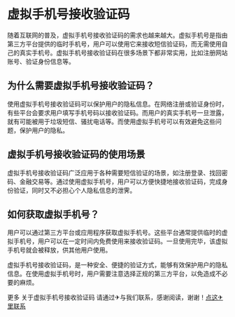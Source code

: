 # 虚拟手机号接收验证码

随着互联网的普及，虚拟手机号接收验证码的需求也越来越大。虚拟手机号是指由第三方平台提供的临时手机号，用户可以使用它来接收短信验证码，而无需使用自己的真实手机号。虚拟手机号接收验证码在很多场景下都非常实用，比如注册网站账号、验证身份信息等。

## 为什么需要虚拟手机号接收验证码？

使用虚拟手机号接收验证码可以保护用户的隐私信息。在网络注册或验证身份时，有些平台会要求用户填写手机号码以接收验证码。而用户的真实手机号一旦泄露，就有可能被用于垃圾短信、骚扰电话等。而使用虚拟手机号可以有效避免这些问题，保护用户的隐私。

## 虚拟手机号接收验证码的使用场景

虚拟手机号接收验证码广泛应用于各种需要短信验证的场景，如注册登录、找回密码、金融交易等。通过使用虚拟手机号，用户可以方便快捷地接收验证码，完成身份验证，同时又不必担心个人隐私信息的泄霁。

## 如何获取虚拟手机号？

用户可以通过第三方平台或应用程序获取虚拟手机号。这些平台通常提供临时的虚拟手机号，用户可以在一定时间内免费使用来接收验证码。一旦使用完毕，该虚拟手机号就会被释放，供其他用户使用。

虚拟手机号接收验证码，是一种安全、便捷的验证方式，能够有效保护用户的隐私信息。在使用虚拟手机号时，用户需要注意选择正规的第三方平台，以免造成不必要的麻烦。

更多 关于虚拟手机号接收验证码 请通过✈与我们联系，感谢阅读，谢谢！[点这✈里联系](https://sms.k02.cc)
